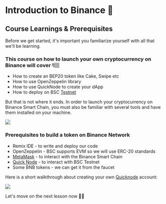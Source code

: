 Introduction to Binance 💠
==========================

Course Learnings & Prerequisites
--------------------------------------------------


Before we get started, it's important you familiarize yourself with all that we'll be learning. 

### **This course on how to launch your own cryptocurrency on Binance will cover 👇🏼**

*   How to create an BEP20 token like Cake, Swipe etc
*   How to use OpenZeppelin library
*   How to use QuickNode to create your dApp
*   How to deploy on BSC [Testnet](https://metaschool.so/articles/testnet-meaning/)

But that is not where it ends. In order to launch your cryptocurrency on Binance Smart Chain, you must also be familiar with several tools and have them installed on your machine.

![](https://metaschool.s3-ap-southeast-1.amazonaws.com/images/6I5tp7IhZ7cND3oWi2Q0KiwiKmk57dQNdSlmxuhf.gif)

### **Prerequisites to build a token on Binance Network**

*   Remix IDE - to write and deploy our code
*   OpenZeppelin - BSC supports EVM so we will use ERC-20 standards
*   [MetaMask](https://metaschool.so/course/understand-and-setup-metamask-account) - to interact with the Binance Smart Chain
*   [Quick Node](https://www.quicknode.com/?utm_source=partner&utm_campaign=metaschool&utm_content=metaschool-guides&utm_medium=partner) - to interact with BSC Testnet 
*   Some BNB tokens - we can get it from the faucet

Here is a short walkthrough about creating your own [Quicknode](https://www.quicknode.com/?utm_source=partner&utm_campaign=metaschool&utm_content=metaschool-guides&utm_medium=partner) account:

![](https://metaschool.s3-ap-southeast-1.amazonaws.com/images/V8bJUbyNhwWrO7Rl653gVsA8kGKMCDZA35aG4CNa.gif)

Let's move on the next lesson now 🫰🏼